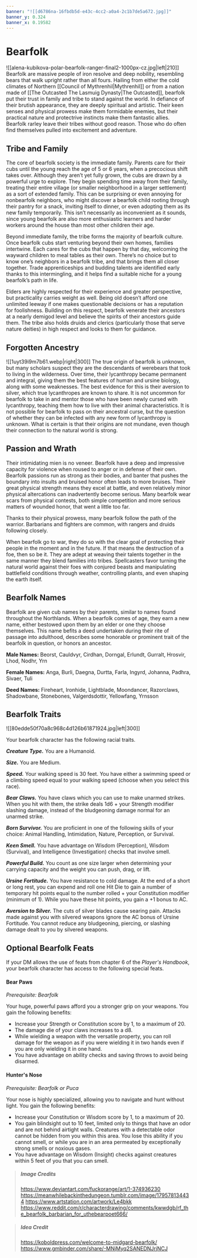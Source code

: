```yaml
---
banner: "![[d6786na-16fbdb5d-e43c-4cc2-a0a4-2c1b7de5a672.jpg]]"
banner_y: 0.324
banner_x: 0.19582
---
```

# Bearfolk


![[alena-kubikova-polar-bearfolk-ranger-final2-1000px-cz.jpg|left|210]] Bearfolk are massive people of iron resolve and deep nobility, resembling bears that walk upright rather than all fours. Hailing from either the cold climates of Northern [[Council of Mythrenhil|Mythrenhil]] or from a nation made of [[The Outcasted The Lasmuig Dynasty|The Outcasted]], bearfolk put their trust in family and tribe to stand against the world. In defiance of their brutish appearance, they are deeply spiritual and artistic. Their keen senses and physical prowess make them formidable enemies, but their practical nature and protectrive instincts make them fantastic allies. Bearfolk rarley leave their tribes without good reason. Those who do often find themselves pulled into excitement and adventure.

## Tribe and Family

The core of bearfolk society is the immediate family. Parents care for their cubs until the young reach the age of 5 or 6 years, when a precocious shift takes over. Although they aren’t yet fully grown, the cubs are drawn by a powerful urge to explore. They begin spending time away from their family, treating their entire village (or smaller neighborhood in a larger settlement) as a sort of extended family. This can be surprising or even annoying for nonbearfolk neighbors, who might discover a bearfolk child rooting through their pantry for a snack, inviting itself to dinner, or even adopting them as its new family temporarily. This isn’t necessarily as inconvenient as it sounds, since young bearfolk are also more enthusiastic learners and harder workers around the house than most other children their age.

Beyond immediate family, the tribe forms the majority of bearfolk culture. Once bearfolk cubs start venturing beyond their own homes, families intertwine. Each cares for the cubs that happen by that day, welcoming the wayward children to meal tables as their own. There’s no choice but to know one’s neighbors in a bearfolk tribe, and that brings them all closer together. Trade apprenticeships and budding talents are identified early thanks to this intermingling, and it helps find a suitable niche for a young bearfolk’s path in life.

Elders are highly respected for their experience and greater perspective, but practicality carries weight as well. Being old doesn’t afford one unlimited leeway if one makes questionable decisions or has a reputation for foolishness. Building on this respect, bearfolk venerate their ancestors at a nearly demigod level and believe the spirits of their ancestors guide them. The tribe also holds druids and clerics (particularly those that serve nature deities) in high respect and looks to them for guidance.
## Forgotten Ancestry
![[1uyt39i9m7b61.webp|right|300]]
The true origin of bearfolk is unknown, but many scholars suspect they are the descendants of werebears that took to living in the wilderness. Over time, their lycanthropy became permanent and integral, giving them the best features of human and ursine biology, along with some weaknesses. The best evidence for this is their aversion to silver, which true lycanthropes are known to share. It is not uncommon for bearfolk to take in and mentor those who have been newly cursed with lycanthropy, teaching them how to live with their animal characteristics. It is not possible for bearfolk to pass on their ancestral curse, but the question of whether they can be infected with any new form of lycanthropy is unknown. What is certain is that their origins are not mundane, even though their connection to the natural world is strong.

## Passion and Wrath

Their intimidating mien is no veneer. Bearfolk have a deep and impressive capacity for violence when roused to anger or in defense of their own. Bearfolk passions run as strong as their bodies, and banter that pushes the boundary into insults and bruised honor often leads to more bruises. Their great physical strength means they excel at battle, and even relatively minor physical altercations can inadvertently become serious. Many bearfolk wear scars from physical contests, both simple competition and more serious matters of wounded honor, that went a little too far.

Thanks to their physical prowess, many bearfolk follow the path of the warrior. Barbarians and fighters are common, with rangers and druids following closely.

When bearfolk go to war, they do so with the clear goal of protecting their people in the moment and in the future. If that means the destruction of a foe, then so be it. They are adept at weaving their talents together in the same manner they blend families into tribes. Spellcasters favor turning the natural world against their foes with conjured beasts and manipulating battlefield conditions through weather, controlling plants, and even shaping the earth itself.

## Bearfolk Names

Bearfolk are given cub names by their parents, similar to names found throughout the Northlands. When a bearfolk comes of age, they earn a new name, either bestowed upon them by an elder or one they choose themselves. This name befits a deed undertaken during their rite of passage into adulthood, describes some honorable or prominent trait of the bearfolk in question, or honors an ancestor.

**Male Names:** Beorst, Cauldvyr, Cirdhan, Dorngal, Erlundt, Gurralt, Hrosvir, Lhod, Nodhr, Yrn

**Female Names:** Anga, Burli, Daegna, Durtta, Farla, Ingyrd, Johanna, Padhra, Sivaer, Tuli

**Deed Names:** Fireheart, Ironhide, Lightblade, Moondancer, Razorclaws, Shadowbane, Stonebones, Valgerdsdottir, Yellowfang, Yrnsson
## Bearfolk Traits
![[80edde50f70a8c968c4d126b61871924.jpg|left|300]]

Your bearfolk character has the following racial traits.

_**Creature Type.**_ You are a Humanoid.

_**Size.**_ You are Medium.

_**Speed.**_ Your walking speed is 30 feet. You have either a swimming speed or a climbing speed equal to your walking speed (choose when you select this race).

_**Bear Claws.**_ You have claws which you can use to make unarmed strikes. When you hit with them, the strike deals 1d6 + your Strength modifier slashing damage, instead of the bludgeoning damage normal for an unarmed strike.

_**Born Survivor.**_ You are proficient in one of the following skills of your choice: Animal Handling, Intimidation, Nature, Perception, or Survival.

_**Keen Smell.**_ You have advantage on Wisdom (Perception), Wisdom (Survival), and Intelligence (Investigation) checks that involve smell.

_**Powerful Build.**_ You count as one size larger when determining your carrying capacity and the weight you can push, drag, or lift.

_**Ursine Fortitude.**_ You have resistance to cold damage. At the end of a short or long rest, you can expend and roll one Hit Die to gain a number of temporary hit points equal to the number rolled + your Constitution modifier (minimum of 1). While you have these hit points, you gain a +1 bonus to AC.

_**Aversion to Silver.**_ The cuts of silver blades cause searing pain. Attacks made against you with silvered weapons ignore the AC bonus of Ursine Fortitude. You cannot reduce any bludgeoning, piercing, or slashing damage dealt to you by silvered weapons.


## Optional Bearfolk Feats

If your DM allows the use of feats from chapter 6 of the _Player's Handbook_, your bearfolk character has access to the following special feats.

#### Bear Paws

_Prerequisite: Bearfolk_

Your huge, powerful paws afford you a stronger grip on your weapons. You gain the following benefits:

-   Increase your Strength or Constitution score by 1, to a maximum of 20.
-   The damage die of your claws increases to a d8.
-   While wielding a weapon with the versatile property, you can roll damage for the weapon as if you were wielding it in two hands even if you are only wielding it in one hand.
-   You have advantage on ability checks and saving throws to avoid being disarmed.

#### Hunter's Nose

_Prerequisite: Bearfolk or Puca_

Your nose is highly specialized, allowing you to navigate and hunt without light. You gain the following benefits:

-   Increase your Constitution or Wisdom score by 1, to a maximum of 20.
-   You gain blindsight out to 10 feet, limited only to things that have an odor and are not behind airtight walls. Creatures with a detectable odor cannot be hidden from you within this area. You lose this ability if you cannot smell, or while you are in an area permeated by exceptionally strong smells or noxious gases.
-   You have advantage on Wisdom (Insight) checks against creatures within 5 feet of you that you can smell.




> ##### Image Credits
> https://www.deviantart.com/fuckorange/art/1-374936230
> https://meanwhilebackinthedungeon.tumblr.com/image/179578134434
> https://www.artstation.com/artwork/Le4bkk
> https://www.reddit.com/r/characterdrawing/comments/kwwdgb/rf_the_bearfolk_barbarian_for_uthebearpoet666/

> ##### Idea Credit
> https://koboldpress.com/welcome-to-midgard-bearfolk/
https://www.gmbinder.com/share/-MNjMyq2SANEDNJrjNCJ





